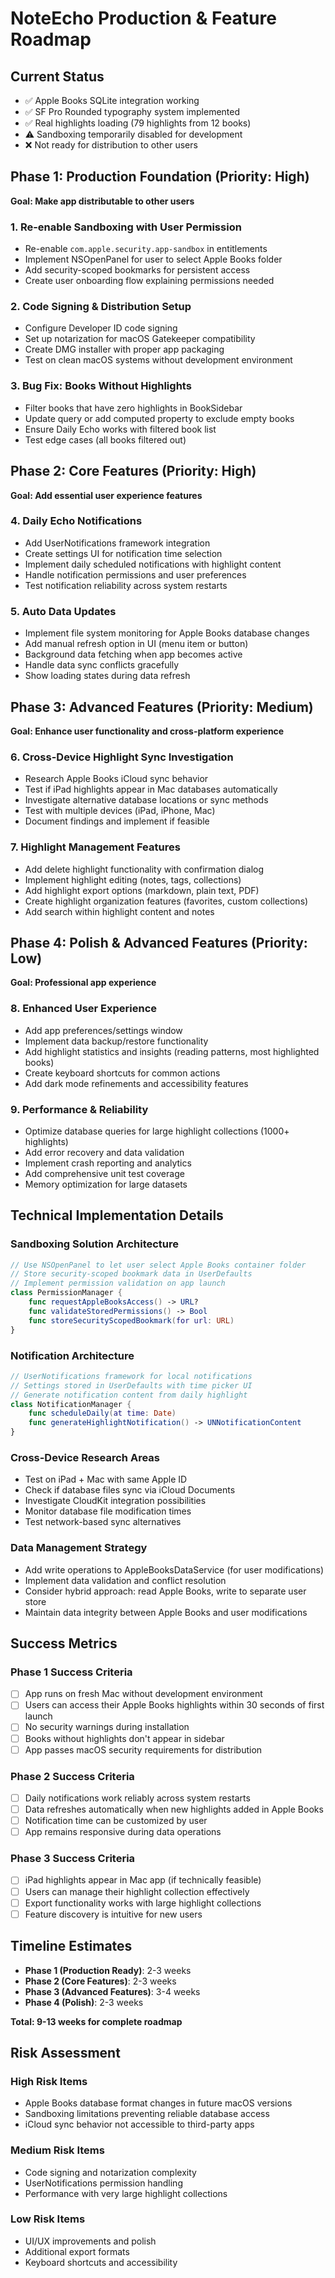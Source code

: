 # NoteEcho Production & Feature Roadmap

## Current Status
- ✅ Apple Books SQLite integration working
- ✅ SF Pro Rounded typography system implemented
- ✅ Real highlights loading (79 highlights from 12 books)
- ⚠️ Sandboxing temporarily disabled for development
- ❌ Not ready for distribution to other users

## Phase 1: Production Foundation (Priority: High)
**Goal: Make app distributable to other users**

### 1. Re-enable Sandboxing with User Permission
- Re-enable `com.apple.security.app-sandbox` in entitlements
- Implement NSOpenPanel for user to select Apple Books folder
- Add security-scoped bookmarks for persistent access
- Create user onboarding flow explaining permissions needed

### 2. Code Signing & Distribution Setup
- Configure Developer ID code signing
- Set up notarization for macOS Gatekeeper compatibility
- Create DMG installer with proper app packaging
- Test on clean macOS systems without development environment

### 3. Bug Fix: Books Without Highlights
- Filter books that have zero highlights in BookSidebar
- Update query or add computed property to exclude empty books
- Ensure Daily Echo works with filtered book list
- Test edge cases (all books filtered out)

## Phase 2: Core Features (Priority: High)
**Goal: Add essential user experience features**

### 4. Daily Echo Notifications
- Add UserNotifications framework integration
- Create settings UI for notification time selection
- Implement daily scheduled notifications with highlight content
- Handle notification permissions and user preferences
- Test notification reliability across system restarts

### 5. Auto Data Updates
- Implement file system monitoring for Apple Books database changes
- Add manual refresh option in UI (menu item or button)
- Background data fetching when app becomes active
- Handle data sync conflicts gracefully
- Show loading states during data refresh

## Phase 3: Advanced Features (Priority: Medium)
**Goal: Enhance user functionality and cross-platform experience**

### 6. Cross-Device Highlight Sync Investigation
- Research Apple Books iCloud sync behavior
- Test if iPad highlights appear in Mac databases automatically
- Investigate alternative database locations or sync methods
- Test with multiple devices (iPad, iPhone, Mac)
- Document findings and implement if feasible

### 7. Highlight Management Features
- Add delete highlight functionality with confirmation dialog
- Implement highlight editing (notes, tags, collections)
- Add highlight export options (markdown, plain text, PDF)
- Create highlight organization features (favorites, custom collections)
- Add search within highlight content and notes

## Phase 4: Polish & Advanced Features (Priority: Low)
**Goal: Professional app experience**

### 8. Enhanced User Experience
- Add app preferences/settings window
- Implement data backup/restore functionality
- Add highlight statistics and insights (reading patterns, most highlighted books)
- Create keyboard shortcuts for common actions
- Add dark mode refinements and accessibility features

### 9. Performance & Reliability
- Optimize database queries for large highlight collections (1000+ highlights)
- Add error recovery and data validation
- Implement crash reporting and analytics
- Add comprehensive unit test coverage
- Memory optimization for large datasets

## Technical Implementation Details

### Sandboxing Solution Architecture
```swift
// Use NSOpenPanel to let user select Apple Books container folder
// Store security-scoped bookmark data in UserDefaults
// Implement permission validation on app launch
class PermissionManager {
    func requestAppleBooksAccess() -> URL?
    func validateStoredPermissions() -> Bool
    func storeSecurityScopedBookmark(for url: URL)
}
```

### Notification Architecture
```swift
// UserNotifications framework for local notifications
// Settings stored in UserDefaults with time picker UI
// Generate notification content from daily highlight
class NotificationManager {
    func scheduleDaily(at time: Date)
    func generateHighlightNotification() -> UNNotificationContent
}
```

### Cross-Device Research Areas
- Test on iPad + Mac with same Apple ID
- Check if database files sync via iCloud Documents
- Investigate CloudKit integration possibilities
- Monitor database file modification times
- Test network-based sync alternatives

### Data Management Strategy
- Add write operations to AppleBooksDataService (for user modifications)
- Implement data validation and conflict resolution
- Consider hybrid approach: read Apple Books, write to separate user store
- Maintain data integrity between Apple Books and user modifications

## Success Metrics

### Phase 1 Success Criteria
- [ ] App runs on fresh Mac without development environment
- [ ] Users can access their Apple Books highlights within 30 seconds of first launch
- [ ] No security warnings during installation
- [ ] Books without highlights don't appear in sidebar
- [ ] App passes macOS security requirements for distribution

### Phase 2 Success Criteria
- [ ] Daily notifications work reliably across system restarts
- [ ] Data refreshes automatically when new highlights added in Apple Books
- [ ] Notification time can be customized by user
- [ ] App remains responsive during data operations

### Phase 3 Success Criteria
- [ ] iPad highlights appear in Mac app (if technically feasible)
- [ ] Users can manage their highlight collection effectively
- [ ] Export functionality works with large highlight collections
- [ ] Feature discovery is intuitive for new users

## Timeline Estimates
- **Phase 1 (Production Ready)**: 2-3 weeks
- **Phase 2 (Core Features)**: 2-3 weeks  
- **Phase 3 (Advanced Features)**: 3-4 weeks
- **Phase 4 (Polish)**: 2-3 weeks

**Total: 9-13 weeks for complete roadmap**

## Risk Assessment

### High Risk Items
- Apple Books database format changes in future macOS versions
- Sandboxing limitations preventing reliable database access
- iCloud sync behavior not accessible to third-party apps

### Medium Risk Items
- Code signing and notarization complexity
- UserNotifications permission handling
- Performance with very large highlight collections

### Low Risk Items
- UI/UX improvements and polish
- Additional export formats
- Keyboard shortcuts and accessibility